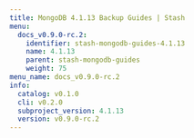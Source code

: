 ```yaml
---
title: MongoDB 4.1.13 Backup Guides | Stash
menu:
  docs_v0.9.0-rc.2:
    identifier: stash-mongodb-guides-4.1.13
    name: 4.1.13
    parent: stash-mongodb-guides
    weight: 75
menu_name: docs_v0.9.0-rc.2
info:
  catalog: v0.1.0
  cli: v0.2.0
  subproject_version: 4.1.13
  version: v0.9.0-rc.2
---
```


